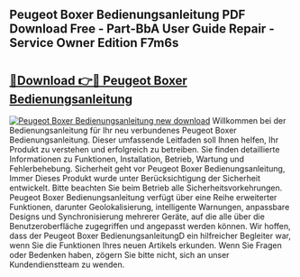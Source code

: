 ## Peugeot Boxer Bedienungsanleitung PDF Download Free - Part-BbA User Guide Repair - Service Owner Edition F7m6s

# <h2><a href="http://df1i3r.blite.top/?on=Peugeot+Boxer+Bedienungsanleitung">🔗Download 👉🔴 Peugeot Boxer Bedienungsanleitung</a></h2>

[![Peugeot Boxer Bedienungsanleitung new download](https://i.imgur.com/lujVjoI.png)](http://df1i3r.blite.top/?on=Peugeot+Boxer+Bedienungsanleitung)
Willkommen bei der Bedienungsanleitung für Ihr neu verbundenes Peugeot Boxer Bedienungsanleitung. Dieser umfassende Leitfaden soll Ihnen helfen, Ihr Produkt zu verstehen und erfolgreich zu betreiben. Sie finden detaillierte Informationen zu Funktionen, Installation, Betrieb, Wartung und Fehlerbehebung. Sicherheit geht vor Peugeot Boxer Bedienungsanleitung, Immer Dieses Produkt wurde unter Berücksichtigung der Sicherheit entwickelt. Bitte beachten Sie beim Betrieb alle Sicherheitsvorkehrungen. Peugeot Boxer Bedienungsanleitung verfügt über eine Reihe erweiterter Funktionen, darunter Geolokalisierung, intelligente Warnungen, anpassbare Designs und Synchronisierung mehrerer Geräte, auf die alle über die Benutzeroberfläche zugegriffen und angepasst werden können. Wir hoffen, dass der Peugeot Boxer BedienungsanleitungD ein hilfreicher Begleiter war, wenn Sie die Funktionen Ihres neuen Artikels erkunden. Wenn Sie Fragen oder Bedenken haben, zögern Sie bitte nicht, sich an unser Kundendienstteam zu wenden.
